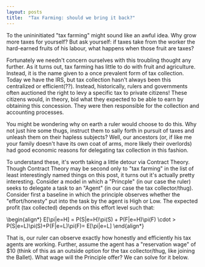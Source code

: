 ```yaml
---
layout: posts
title:  "Tax Farming: should we bring it back?"
---
```


To the unininitiated "tax farming" might sound like an awful idea. Why grow more taxes for yourself? But ask yourself: if taxes take from the worker the hard-earned fruits of his labour, what happens when those fruit are taxes?

Fortunately we needn't concern ourselves with this troubling thought any further. As it turns out, tax farming has little to do with fruit and agriculture. Instead, it is the name given to a once prevalent form of tax collection. Today we have the IRS, but tax collection hasn't always been this centralized or efficient(??). Instead, historically, rulers and governments often auctioned the right to levy a specific tax to private citizens! These citizens would, in theory, bid what they expected to be able to earn by obtaining this concession. They were then responsible for the collection and accounting processes. 

You might be wondering why on earth a ruler would choose to do this. Why not just hire some thugs, instruct them to sally forth in pursuit of taxes and unleash them on their hapless subjects? Well, our ancestors (or, if like me your family doesn't have its own coat of arms, more likely their overlords) had good economic reasons for delegating tax collection in this fashion. 

To understand these, it's worth taking a little detour via Contract Theory. Though Contract Theory may be second only to "tax farming" in the list of least interestingly named things on this post, it turns out it's actually pretty interesting. Consider a model in which a "Princple" (in our case the ruler) seeks to delegate a task to an "Agent" (in our case the tax collector/thug). Consider first a baseline in which the principle observes whether the "effort/honesty" put into the task by the agent is High or Low. The expected profit (tax collected) depends on this effort level such that:

\begin{align*}
E[\pi|e=H] = P(S|e=H)\pi(S) + P(F|e=H)\pi(F) \cdot > P(S|e=L)\pi(S)+P(F|e=L)\pi(F)= E[\pi|e=L]
\end{align*}

That is, our ruler can observe exactly how honestly and efficiently his tax agents are working. Further, assume the agent has a "reservation wage" of $10 (think of this as an outside option for the tax collector/thug, like joining the Ballet). What wage will the Principle offer? We can solve for it below. 

<object data="/assets/pdfs/TaxFarmingEssay.pdf" width="1000" height="1000" type='application/pdf'/></object>

